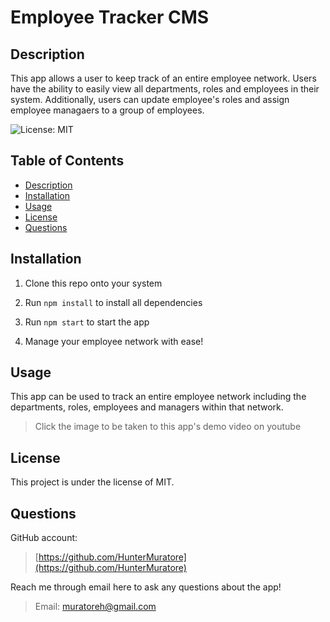 # Employee Tracker CMS

## Description

This app allows a user to keep track of an entire employee network. Users have the ability to easily view all departments, roles and employees in their system.
Additionally, users can update employee's roles and assign employee managaers to a group of employees.

![License: MIT](https://img.shields.io/badge/License-MIT-yellow.svg)

## Table of Contents

- [Description](#description)
- [Installation](#installation)
- [Usage](#usage)
- [License](#license)
- [Questions](#questions)

## Installation

1. Clone this repo onto your system

2. Run `npm install` to install all dependencies

3. Run `npm start` to start the app

4. Manage your employee network with ease!

## Usage

This app can be used to track an entire employee network including the departments, roles, employees and managers within that network.

<!-- [![Employee Tracker CMS Demo](https://img.youtube.com/vi/5JQXrNX0GIA/maxresdefault.jpg)](https://youtu.be/watch?v=5JQXrNX0GIA) -->
>Click the image to be taken to this app's demo video on youtube

## License

This project is under the license of MIT.

## Questions

GitHub account:

>[https://github.com/HunterMuratore](https://github.com/HunterMuratore)

Reach me through email here to ask any questions about the app!

>Email: [muratoreh@gmail.com](mailto:muratoreh@gmail.com)
